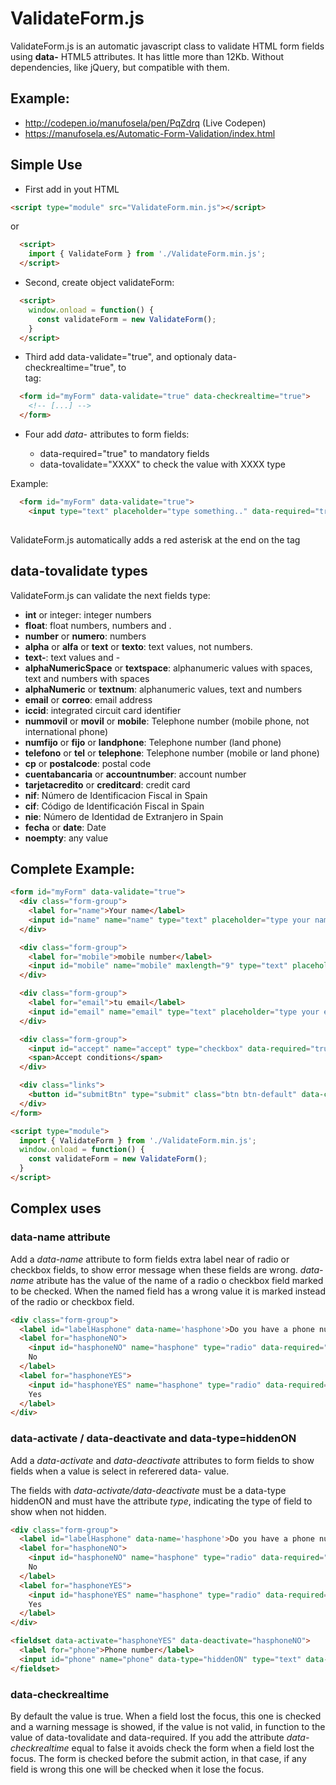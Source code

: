 # ValidateForm.js

ValidateForm.js is an automatic javascript class to validate HTML form fields using **data-** HTML5 attributes.
It has little more than 12Kb. Without dependencies, like jQuery, but compatible with them.

## Example:
* http://codepen.io/manufosela/pen/PqZdrq (Live Codepen)
* https://manufosela.es/Automatic-Form-Validation/index.html

## Simple Use 

* First add in yout HTML
```html
<script type="module" src="ValidateForm.min.js"></script>
```
or 

```html
  <script>
    import { ValidateForm } from './ValidateForm.min.js';
  </script>
```

* Second, create object validateForm:

```html
  <script>
    window.onload = function() {
      const validateForm = new ValidateForm();
    }
  </script>
```

* Third add data-validate="true", and optionaly data-checkrealtime="true", to <form> tag:

```html
  <form id="myForm" data-validate="true" data-checkrealtime="true">
    <!-- [...] -->
  </form>
```

* Four add *data-* attributes to form fields:

  * data-required="true" to mandatory fields
  * data-tovalidate="XXXX" to check the value with XXXX type

Example:
```html
  <form id="myForm" data-validate="true">
    <input type="text" placeholder="type something.." data-required="true" data-tovalidate="alpha" />
     
```
ValidateForm.js automatically adds a red asterisk at the end on the tag <label>


## data-tovalidate types
ValidateForm.js can validate the next fields type:

* **int** or integer: integer numbers
* **float**: float numbers, numbers and .
* **number** or **numero**: numbers
* **alpha** or **alfa** or **text** or **texto**: text values, not numbers.
* **text-**: text values and -
* **alphaNumericSpace** or **textspace**: alphanumeric values with spaces, text and numbers with spaces
* **alphaNumeric** or **textnum**: alphanumeric values, text and numbers
* **email** or **correo**: email address
* **iccid**: integrated circuit card identifier
* **nummovil** or **movil** or **mobile**: Telephone number (mobile phone, not international phone)
* **numfijo** or **fijo** or **landphone**: Telephone number (land phone)
* **telefono** or **tel** or **telephone**: Telephone number (mobile or land phone)
* **cp** or **postalcode**: postal code
* **cuentabancaria** or **accountnumber**: account number
* **tarjetacredito** or **creditcard**: credit card
* **nif**: Número de Identificacion Fiscal in Spain
* **cif**: Código de Identificación Fiscal in Spain
* **nie**: Número de Identidad de Extranjero in Spain
* **fecha** or **date**: Date
* **noempty**: any value

## Complete Example:

```html
<form id="myForm" data-validate="true">
  <div class="form-group">
    <label for="name">Your name</label>
    <input id="name" name="name" type="text" placeholder="type your name" data-required="true" data-tovalidate="alfa" />
  </div>

  <div class="form-group">
    <label for="mobile">mobile number</label>
    <input id="mobile" name="mobile" maxlength="9" type="text" placeholder="type your mobile number" data-required="true" data-tovalidate="movil" />
  </div>

  <div class="form-group">
    <label for="email">tu email</label>
    <input id="email" name="email" type="text" placeholder="type your email" data-required="true" data-tovalidate="email" />
  </div>

  <div class="form-group">
    <input id="accept" name="accept" type="checkbox" data-required="true" />
    <span>Accept conditions</span>
  </div>

  <div class="links">
    <button id="submitBtn" type="submit" class="btn btn-default" data-checkform="true">Submit</button>
  </div>
</form>

<script type="module">
  import { ValidateForm } from './ValidateForm.min.js';
  window.onload = function() {
    const validateForm = new ValidateForm();
  }
</script>
```

## Complex uses

### data-name attribute

Add a *data-name* attribute to form fields extra label near of radio or checkbox fields, to show error message when these fields are wrong.
*data-name* atribute has the value of the name of a radio o checkbox field marked to be checked.
When the named field has a wrong value it is marked instead of the radio or checkbox field.

```html
<div class="form-group">
  <label id="labelHasphone" data-name='hasphone'>Do you have a phone number?</label>
  <label for="hasphoneNO">
    <input id="hasphoneNO" name="hasphone" type="radio" data-required="true" value="nophone" />
    No
  </label>
  <label for="hasphoneYES">
    <input id="hasphoneYES" name="hasphone" type="radio" data-required="true" value="yesphone"/>
    Yes
  </label>
</div>
```

### data-activate / data-deactivate and data-type=hiddenON

Add a *data-activate* and *data-deactivate* attributes to form fields to show fields when a value is select in referered data- value.

The fields with *data-activate/data-deactivate* must be a data-type hiddenON and must have the attribute *type*, indicating the type of field to show when not hidden. 

```html
<div class="form-group">
  <label id="labelHasphone" data-name='hasphone'>Do you have a phone number?</label>
  <label for="hasphoneNO">
    <input id="hasphoneNO" name="hasphone" type="radio" data-required="true" value="nophone" />
    No
  </label>
  <label for="hasphoneYES">
    <input id="hasphoneYES" name="hasphone" type="radio" data-required="true" value="yesphone"/>
    Yes
  </label>
</div>

<fieldset data-activate="hasphoneYES" data-deactivate="hasphoneNO">
  <label for="phone">Phone number</label>
  <input id="phone" name="phone" data-type="hiddenON" type="text" data-required="true" data-tovalidate="telephone" placeholder="Your telephone number" />
</fieldset>
```

### data-checkrealtime

By default the value is true. 
When a field lost the focus, this one is checked and a warning message is showed, if the value is not valid, in function to the value of data-tovalidate and data-required.
If you add the attribute *data-checkrealtime* equal to false it avoids check the form when a field lost the focus.
The form is checked before the submit action, in that case, if any field is wrong this one will be checked when it lose the focus.

